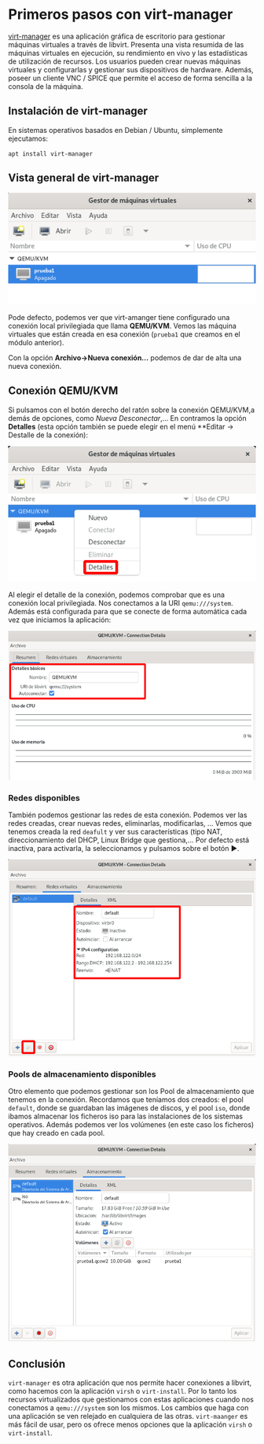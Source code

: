 # Primeros pasos con virt-manager

[virt-manager](https://virt-manager.org/) es una aplicación gráfica de escritorio para gestionar máquinas virtuales a través de libvirt. Presenta una vista resumida de las máquinas virtuales en ejecución, su rendimiento en vivo y las estadísticas de utilización de recursos. Los usuarios pueden crear nuevas máquinas virtuales y configurarlas y gestionar sus dispositivos de hardware. Además, poseer un cliente VNC / SPICE que permite el acceso de forma sencilla a la consola de la máquina.

## Instalación de virt-manager

En sistemas operativos basados en Debian / Ubuntu, simplemente ejecutamos:

```
apt install virt-manager
```

## Vista general de virt-manager

![virt-manager](img/virt-manager1.png)

Pode defecto, podemos ver que virt-amanger tiene configurado una conexión local privilegiada que llama **QEMU/KVM**. Vemos las máquina virtuales que están creada en esa conexión (`prueba1` que creamos en el módulo anterior).

Con la opción **Archivo->Nueva conexión...** podemos de dar de alta una nueva conexión.

## Conexión QEMU/KVM

Si pulsamos con el botón derecho del ratón sobre la conexión QEMU/KVM,a demás de opciones, como *Nueva* *Desconectar*,... En contramos la opción **Detalles** (esta opción también se puede elegir en el menú **Editar -> Destalle de la conexión):

![virt-manager](img/virt-manager2.png)

Al elegir el detalle de la conexión, podemos comprobar que es una conexión local privilegiada. Nos conectamos a la URI `qemu:///system`. Además está configurada para que se conecte de forma automática cada vez que iniciamos la aplicación:

![virt-manager](img/virt-manager3.png)

### Redes disponibles

También podemos gestionar las redes de esta conexión. Podemos ver las redes creadas, crear nuevas redes, eliminarlas, modificarlas, ... Vemos que tenemos creada la red `deafult` y ver sus características (tipo NAT, direccionamiento del DHCP, Linux Bridge que gestiona,... Por defecto está inactiva, para activarla, la seleccionamos y pulsamos sobre el botón ▶.

![virt-manager](img/virt-manager4.png)

### Pools de almacenamiento disponibles

Otro elemento que podemos gestionar son los Pool de almacenamiento que tenemos en la conexión. Recordamos que teníamos dos creados: el pool `default`, donde se guardaban las imágenes de discos, y el pool `iso`, donde ibamos almacenar los ficheros iso para las instalaciones de los sistemas operativos. Además podemos ver los volúmenes (en este caso los ficheros) que hay creado en cada pool.

![virt-manager](img/virt-manager5.png)

## Conclusión

`virt-manager` es otra aplicación que nos permite hacer conexiones a libvirt, como hacemos con la aplicación `virsh` o `virt-install`. Por lo tanto los recursos virtualizados que gestionamos con estas aplicaciones cuando nos conectamos a `qemu:///system` son los mismos. Los cambios que haga con una aplicación se ven relejado en cualquiera de las otras. `virt-maanger` es más fácil de usar, pero os ofrece menos opciones que la aplicación `virsh` o `virt-install`.

